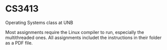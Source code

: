 # CS3413
Operating Systems class at UNB

Most assignments require the Linux compiler to run, especially the multithreaded ones.
All assignments includet the instructions in their folder as a PDF file.
